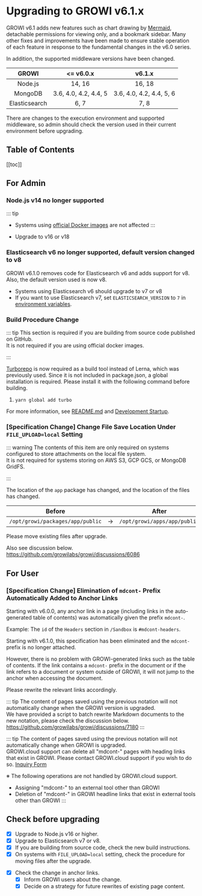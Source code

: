 # Upgrading to GROWI v6.1.x

GROWI v6.1 adds new features such as chart drawing by [Mermaid](https://mermaid.js.org/), detachable permissions for viewing only, and a bookmark sidebar. Many other fixes and improvements have been made to ensure stable operation of each feature in response to the fundamental changes in the v6.0 series.

<ContextualBlock context="docs-growi-org">

In addition, the supported middleware versions have been changed.

| GROWI | <= v6.0.x | v6.1.x |
| :---: | :---: | :---: |
| Node.js | 14, 16 | 16, 18 |
| MongoDB | 3.6, 4.0, 4.2, 4.4, 5 | 3.6, 4.0, 4.2, 4.4, 5, 6 |
| Elasticsearch | 6, 7 | 7, 8 |

There are changes to the execution environment and supported middleware, so admin should check the version used in their current environment before upgrading.

</ContextualBlock>

## Table of Contents

[[toc]]

<ContextualBlock context="docs-growi-org">

## For Admin

### Node.js v14 no longer supported

::: tip

- Systems using [official Docker images](https://hub.docker.com/r/weseek/growi/) are not affected
:::

- Upgrade to v16 or v18


### Elasticsearch v6 no longer supported, default version changed to v8

GROWI v6.1.0 removes code for Elasticsearch v6 and adds support for v8. Also, the default version used is now v8.

- Systems using Elasticsearch v6 should upgrade to v7 or v8
- If you want to use Elasticsearch v7, set `ELASTICSEARCH_VERSION` to `7` in [environment variables](../admin-cookbook/env-vars.html).

### Build Procedure Change

::: tip
This section is required if you are building from source code published on GitHub.  
It is not required if you are using official docker images.

:::

[Turborepo](https://turbo.build/repo) is now required as a build tool instead of Lerna, which was previously used.
Since it is not included in package.json, a global installation is required.
Please install it with the following command before building.

1. `yarn global add turbo`

For more information, see [README.md](https://github.com/growilabs/growi/blob/master/README.md) and [Development Startup](../../dev/startup-v5/start-development.html).


### [Specification Change] Change File Save Location Under `FILE_UPLOAD=local` Setting

::: warning
The contents of this item are only required on systems configured to store attachments on the local file system.  
It is not required for systems storing on AWS S3, GCP GCS, or MongoDB GridFS.

:::

The location of the `app` package has changed, and the location of the files has changed.

| Before | | After |
| :-: | :-: | :-: |
| `/opt/growi/packages/app/public` | -> | `/opt/growi/apps/app/public` |

Please move existing files after upgrade.

Also see discussion below.
<https://github.com/growilabs/growi/discussions/6086>

</ContextualBlock>

## For User

### [Specification Change] Elimination of `mdcont-` Prefix Automatically Added to Anchor Links

Starting with v6.0.0, any anchor link in a page (including links in the auto-generated table of contents) was automatically given the prefix `mdcont-`.

Example:
The `id` of the `Headers` section in `/Sandbox` is `#mdcont-headers`.

Starting with v6.1.0, this specification has been eliminated and the `mdcont-` prefix is no longer attached.

However, there is no problem with GROWI-generated links such as the table of contents.
If the link contains a `mdcont-` prefix in the document or if the link refers to a document or system outside of GROWI, it will not jump to the anchor when accessing the document.

<ContextualBlock context="docs-growi-org">

Please rewrite the relevant links accordingly.

::: tip
The content of pages saved using the previous notation will not automatically change when the GROWI version is upgraded.  
We have provided a script to batch rewrite Markdown documents to the new notation, please check the discussion below.
<https://github.com/growilabs/growi/discussions/7180>
:::

</ContextualBlock>


<ContextualBlock context="help-growi-cloud">

::: tip
The content of pages saved using the previous notation will not automatically change when GROWI is upgraded.  
GROWI.cloud support can delete all "mdcont-" pages with heading links that exist in GROWI.
Please contact GROWI.cloud support if you wish to do so. [Inquiry Form](https://growi.cloud/contact)

※ The following operations are not handled by GROWI.cloud support.

- Assigning "mdcont-" to an external tool other than GROWI
- Deletion of "mdcont-" in GROWI headline links that exist in external tools other than GROWI
:::

</ContextualBlock>

## Check before upgrading

<ContextualBlock context="docs-growi-org">

- [x] Upgrade to Node.js v16 or higher.
- [x] Upgrade to Elasticsearch v7 or v8.
- [x] If you are building from source code, check the new build instructions.
- [x] On systems with `FILE_UPLOAD=local` setting, check the procedure for moving files after the upgrade.

</ContextualBlock>

- [x] Check the change in anchor links.
  - [x] Inform GROWI users about the change.
  - [x] Decide on a strategy for future rewrites of existing page content.
